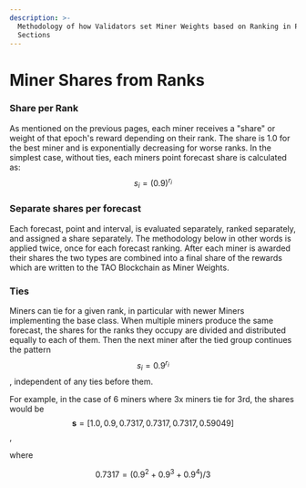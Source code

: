 ```yaml
---
description: >-
  Methodology of how Validators set Miner Weights based on Ranking in Previous
  Sections
---
```


# Miner Shares from Ranks

### Share per Rank

As mentioned on the previous pages, each miner receives a "share" or weight of that epoch's reward depending on their rank.  The share is 1.0 for the best miner and is exponentially decreasing for worse ranks.  In the simplest case, without ties, each miners point forecast share is calculated as:  $$s_i =(0.9)^{r_i}$$

### Separate shares per forecast

Each forecast, point and interval, is evaluated separately, ranked separately, and assigned a share separately.  The methodology below in other words is applied twice, once for each forecast ranking.  After each miner is awarded their shares the two types are combined into a final share of the rewards which are written to the TAO Blockchain as Miner Weights.

### Ties

Miners can tie for a given rank, in particular with newer Miners implementing the base class.  When multiple miners produce the same forecast, the shares for the ranks they occupy are divided and distributed equally to each of them.  Then the next miner after the tied group continues the pattern  $$s_i = 0.9^{r_i}$$, independent of any ties before them.

For example, in the case of 6 miners where 3x miners tie for 3rd, the shares would be $$\mathbf{s} = [1.0, 0.9, 0.7317, 0.7317, 0.7317,  0.59049]$$,&#x20;

where

$$
0.7317 = (0.9^2 + 0.9^3 + 0.9^4) / 3
$$
